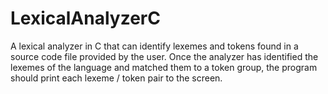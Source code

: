 # LexicalAnalyzerC
A lexical analyzer in C that can identify lexemes and tokens found in a source code file provided by the user. Once the analyzer has identified the lexemes of the language and matched them to a token group, the program should print each lexeme / token pair to the screen. 
